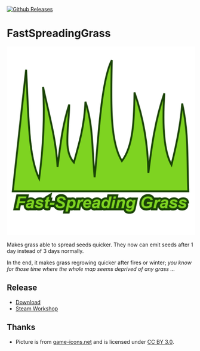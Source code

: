 [![Github Releases](https://img.shields.io/github/downloads/kaptain-kavern/FastSpreadingGrass/total.svg)](https://github.com/kaptain-kavern/FastSpreadingGrass/releases/latest)

# FastSpreadingGrass
<p align="center"><img src="https://raw.githubusercontent.com/kaptain-kavern/FastSpreadingGrass/master/About/Preview.png" alt="Preview"/></p>
Makes grass able to spread seeds quicker. They now can emit seeds after 1 day instead of 3 days normally.

In the end, it makes grass regrowing quicker after fires or winter; *you know for those time where the whole map seems deprived of any grass ...*

## Release 
 
- [Download](https://github.com/kaptain-kavern/FastSpreadingGrass/releases/latest) 
- [Steam Workshop](http://steamcommunity.com/sharedfiles/filedetails/?id=1228372243) 

## Thanks
- Picture is from [game-icons.net](http://game-icons.net/) and is licensed under [CC BY 3.0](https://creativecommons.org/licenses/by/3.0/).
